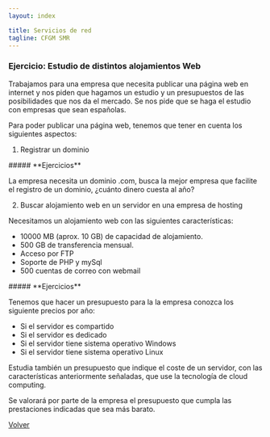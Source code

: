 ```yaml
---
layout: index

title: Servicios de red 
tagline: CFGM SMR
---
```

### Ejercicio: Estudio de distintos alojamientos Web

Trabajamos para una empresa que necesita publicar una página web en internet y nos piden que hagamos un estudio y un presupuestos de las posibilidades que nos da el mercado. Se nos pide que se haga el estudio con empresas que sean españolas.

Para poder publicar una página web, tenemos que tener en cuenta los siguientes aspectos:

1. Registrar un dominio

<div class='ejercicios' markdown='1'>
##### **Ejercicios**

La empresa necesita un dominio .com, busca la mejor empresa que facilite el registro de un dominio, ¿cuánto dinero cuesta al año?
</div>

2. Buscar alojamiento web en un servidor en una empresa de hosting

Necesitamos un alojamiento web con las siguientes características:

* 10000 MB (aprox. 10 GB) de capacidad de alojamiento.
* 500 GB de transferencia mensual.
* Acceso por FTP
* Soporte de PHP y mySql
* 500 cuentas de correo con webmail

<div class='ejercicios' markdown='1'>
##### **Ejercicios**

Tenemos que hacer un presupuesto para la la empresa conozca los siguiente precios por año:

* Si el servidor es compartido
* Si el servidor es dedicado
* Si el servidor tiene sistema operativo Windows
* Si el servidor tiene sistema operativo Linux

Estudia también un presupuesto que indique el coste de un servidor, con las características anteriormente señaladas, que use la tecnología de cloud computing.

</div>
Se valorará por parte de la empresa el presupuesto que cumpla las prestaciones indicadas que sea más barato.


[Volver](index)
